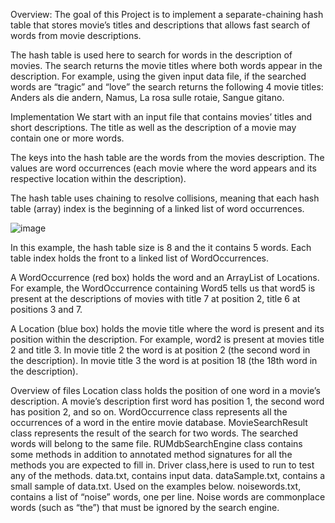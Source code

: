 Overview:
The goal of this Project is to implement a separate-chaining hash table that stores movie’s titles and descriptions that allows fast search of words from movie descriptions.

The hash table is used here to search for words in the description of movies. The search returns the movie titles where both words appear in the description. For example, using the given input data file, if the searched words are “tragic” and “love” the search returns the following 4 movie titles: Anders als die andern, Namus, La rosa sulle rotaie, Sangue gitano. 

Implementation
We start with an input file that contains movies’ titles and short descriptions. The title as well as the description of a movie may contain one or more words.
 
The keys into the hash table are the words from the movies description. The values are word occurrences (each movie where the word appears and its respective location within the description).
 
The hash table uses chaining to resolve collisions, meaning that each hash table (array) index is the beginning of a linked list of word occurrences.

![image](https://github.com/SROTRIYOSENGUPTA/RUMDb-Search-Engine/assets/69280834/9d5aaf32-af1e-426e-890e-ef6eb4bb03c6)

In this example, the hash table size is 8 and the it contains 5 words. Each table index holds the front to a linked list of WordOccurrences.

A WordOccurrence (red box) holds the word and an ArrayList of Locations. For example, the WordOccurrence containing Word5 tells us that word5 is present at the descriptions of movies with title 7 at position 2, title 6 at positions 3 and 7.

A Location (blue box) holds the movie title where the word is present and its position within the description. For example, word2 is present at movies title 2 and title 3. In movie title 2 the word is at position 2 (the second word in the description). In movie title 3 the word is at position 18 (the 18th word in the description).

Overview of files
Location class holds the position of one word in a movie’s description. A movie’s description first word has position 1, the second word has position 2, and so on.
WordOccurrence class represents all the occurrences of a word in the entire movie database.
MovieSearchResult class represents the result of the search for two words. The searched words will belong to the same file.
RUMdbSearchEngine class contains some methods in addition to annotated method signatures for all the methods you are expected to fill in. 
Driver class,here is used to run to test any of the methods. 
data.txt, contains input data.
dataSample.txt, contains a small sample of data.txt. Used on the examples below.
noisewords.txt, contains a list of “noise” words, one per line. Noise words are commonplace words (such as “the”) that must be ignored by the search engine. 
